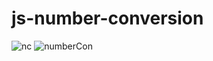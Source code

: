 # js-number-conversion

![nc](https://user-images.githubusercontent.com/61211600/99593362-c145e900-2a1b-11eb-87b2-c6ab74ff47ed.PNG)
![numberCon](https://user-images.githubusercontent.com/61211600/99593350-bdb26200-2a1b-11eb-805f-05908a3079e3.PNG)
